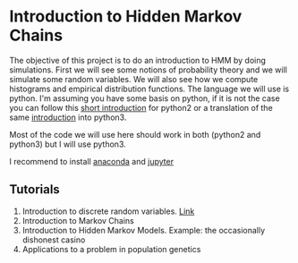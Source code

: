 # Introduction to Hidden Markov Chains

The objective of this project is to do an introduction to HMM by doing simulations. First we will see some notions of probability theory and we will simulate some random variables. We will also see how we compute histograms and empirical distribution functions.
The language we will use is python. I'm assuming you have some basis on python, if it is not the case you can follow this [short introduction](https://github.com/rajathkmp/Python-Lectures "python2 tutorial") for python2 or a translation of the same [introduction](https://gitlab.erc.monash.edu.au/andrease/Python4Maths/tree/master "python3 tutorial") into python3.

Most of the code we will use here should work in both (python2 and python3) but I will use python3.

I recommend to install [anaconda](https://www.anaconda.com/download/) and [jupyter](http://jupyter.org/)

Tutorials
---------

1. Introduction to discrete random variables. [Link](./randomVariableSimulation.ipynb)
2. Introduction to Markov Chains
3. Introduction to Hidden Markov Models. Example: the occasionally dishonest casino
4. Applications to a problem in population genetics



